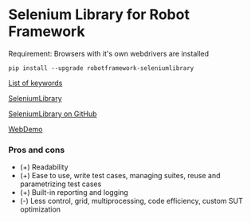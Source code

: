 # Selenium Library for Robot Framework 

Requirement: Browsers with it's own webdrivers are installed 

`pip install --upgrade robotframework-seleniumlibrary`

[List of keywords](http://robotframework.org/SeleniumLibrary/SeleniumLibrary.html)

[SeleniumLibrary](http://robotframework.org/SeleniumLibrary/)

[SeleniumLibrary on GitHub](https://github.com/robotframework/SeleniumLibrary)

[WebDemo](https://github.com/robotframework/WebDemo)

### Pros and cons 

- (+) Readability
- (+) Ease to use, write test cases, managing suites, reuse and parametrizing test cases 
- (+) Built-in reporting and logging 
- (-) Less control, grid, multiprocessing, code efficiency, custom SUT optimization 
